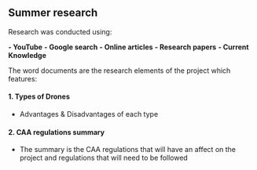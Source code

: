 ## Summer research

Research was conducted using:

**- YouTube**
**- Google search**
**- Online articles**
**- Research papers**
**- Current Knowledge**


The word documents are the research elements of the project which features:

#### 1. Types of Drones
- Advantages & Disadvantages of each type

#### 2. CAA regulations summary
- The summary is the CAA regulations that will have an affect on the project and regulations that will need to be followed

